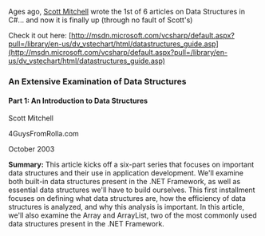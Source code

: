 Ages ago, [Scott Mitchell](http://scottonwriting.net/sowblog/) wrote the 1st of 6 articles on Data Structures in C#... and now it is finally up (through no fault of Scott's)

Check it out here: [http://msdn.microsoft.com/vcsharp/default.aspx?pull=/library/en-us/dv_vstechart/html/datastructures_guide.asp](http://msdn.microsoft.com/vcsharp/default.aspx?pull=/library/en-us/dv_vstechart/html/datastructures_guide.asp)



### An Extensive Examination of Data Structures

#### Part 1: An Introduction to Data Structures

Scott Mitchell

4GuysFromRolla.com

October 2003

**Summary:** This article kicks off a six-part series that focuses on important data structures and their use in application development. We'll examine both built-in data structures present in the .NET Framework, as well as essential data structures we'll have to build ourselves. This first installment focuses on defining what data structures are, how the efficiency of data structures is analyzed, and why this analysis is important. In this article, we'll also examine the Array and ArrayList, two of the most commonly used data structures present in the .NET Framework.
